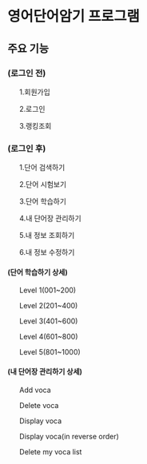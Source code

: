 <h1>영어단어암기 프로그램</h1>
<h2>주요 기능</h2>
<h3>(로그인 전)</h3>
<ul>1.회원가입</ul>
<ul>2.로그인</ul>
<ul>3.랭킹조회</ul>
<h3>(로그인 후)</h3>
<ul>1.단어 검색하기</ul>
<ul>2.단어 시험보기</ul>
<ul>3.단어 학습하기</ul>
<ul>4.내 단어장 관리하기</ul>
<ul>5.내 정보 조회하기</ul>
<ul>6.내 정보 수정하기</ul>
<h4>(단어 학습하기 상세)</h4>
<ul>Level 1(001~200)</ul>
<ul>Level 2(201~400)</ul>
<ul>Level 3(401~600)</ul>
<ul>Level 4(601~800)</ul>
<ul>Level 5(801~1000)</ul>
<h4>(내 단어장 관리하기 상세)</h4>
<ul>Add voca</ul>
<ul>Delete voca</ul>
<ul>Display voca</ul>
<ul>Display voca(in reverse order)</ul>
<ul>Delete my voca list</ul>
